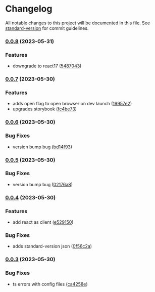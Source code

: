 # Changelog

All notable changes to this project will be documented in this file. See [standard-version](https://github.com/conventional-changelog/standard-version) for commit guidelines.

### [0.0.8](https://github.com/@waynecodez/rtc-stream/compare/v0.0.7...v0.0.8) (2023-05-31)


### Features

* downgrade to react17 ([5487043](https://github.com/@waynecodez/rtc-stream/commits54870434c34a487422cbee3f951ac9e08ac63ceb))

### [0.0.7](https://github.com/@waynecodez/rtc-stream/compare/v0.0.6...v0.0.7) (2023-05-30)


### Features

* adds open flag to open browser on dev launch ([19957e2](https://github.com/@waynecodez/rtc-stream/commits19957e20f8cf05d62d0a76265da232194db45ab6))
* upgrades storybook ([fc4be73](https://github.com/@waynecodez/rtc-stream/commitsfc4be734f0fecd6f0ff618d869f71610fb3fa092))

### [0.0.6](https://github.com/@waynecodez/rtc-stream/compare/v0.0.5...v0.0.6) (2023-05-30)


### Bug Fixes

* version bump bug ([bd14f93](https://github.com/@waynecodez/rtc-stream/commitsbd14f932f89ebb97e809b46e53b90615013561a3))

### [0.0.5](https://github.com/@waynecodez/rtc-stream/compare/v0.0.4...v0.0.5) (2023-05-30)


### Bug Fixes

* version bump bug ([02176a8](https://github.com/@waynecodez/rtc-stream/commits02176a8255be2660e04ccfbbff4a065419d9cb57))

### [0.0.4](https://github.com/@waynecodez/rtc-stream/compare/v0.0.3...v0.0.4) (2023-05-30)


### Features

* add react as client ([e529150](https://github.com/@waynecodez/rtc-stream/commitse5291503191e8d84e974b17ba47ea68b2de2a768))


### Bug Fixes

* adds standard-version json ([0f56c2a](https://github.com/@waynecodez/rtc-stream/commits0f56c2a901e643b9692eb71a2aafe56471bb6384))

### [0.0.3](https://github.com/waynecodez/vezine-web.ui/compare/v0.0.2...v0.0.3) (2023-05-30)


### Bug Fixes

* ts errors with config files ([ca4258e](https://github.com/waynecodez/vezine-web.ui/commit/ca4258ef97a9902ab4d433af86caa81039e4942b))
